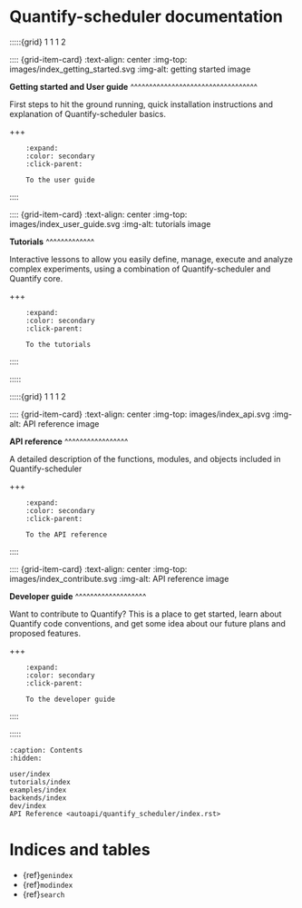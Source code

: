 # Quantify-scheduler documentation

:::::{grid} 1 1 1 2

:::: {grid-item-card}
:text-align: center
:img-top: images/index_getting_started.svg
:img-alt: getting started image

**Getting started and User guide**
^^^^^^^^^^^^^^^^^^^^^^^^^^^^^^^^^^

First steps to hit the ground running, quick installation instructions
and explanation of Quantify-scheduler basics.

+++

```{button-ref} user/index
    :expand:
    :color: secondary
    :click-parent:

    To the user guide
```
::::



:::: {grid-item-card}
:text-align: center
:img-top: images/index_user_guide.svg
:img-alt: tutorials image




**Tutorials**
^^^^^^^^^^^^^

Interactive lessons to allow you easily define, manage, execute and analyze complex experiments, using a combination of Quantify-scheduler and Quantify core.

+++

```{button-ref} tutorials/index
    :expand:
    :color: secondary
    :click-parent:

    To the tutorials
```

::::

:::::

:::::{grid} 1 1 1 2

:::: {grid-item-card}
:text-align: center
:img-top: images/index_api.svg
:img-alt: API reference image

**API reference**
^^^^^^^^^^^^^^^^^

A detailed description of the functions, modules, and objects included in Quantify-scheduler

+++

```{button-ref} autoapi/quantify_scheduler/index
    :expand:
    :color: secondary
    :click-parent:

    To the API reference
```
::::

:::: {grid-item-card}
:text-align: center
:img-top: images/index_contribute.svg
:img-alt: API reference image

**Developer guide**
^^^^^^^^^^^^^^^^^^^

Want to contribute to Quantify? This is a place to get started, learn about Quantify
code conventions, and get some idea about our future plans and proposed features.

+++
```{button-ref} dev/index
    :expand:
    :color: secondary
    :click-parent:

    To the developer guide
```
::::

:::::

```{toctree}
:caption: Contents
:hidden:

user/index
tutorials/index
examples/index
backends/index
dev/index
API Reference <autoapi/quantify_scheduler/index.rst>

```



# Indices and tables

- {ref}`genindex`
- {ref}`modindex`
- {ref}`search`

